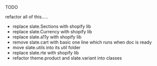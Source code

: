 TODO

refactor all of this.....

- replace slate.Sections with shopify lib
- replace slate.Currency with shopify lib
- replace slate.a11y with shopify lib
- remove slate.cart with basic one line which runs when doc is ready
- move slate.utils into its util folder
- replace slate.rte with shopify lib
- refactor theme.product and slate.variant into classes
